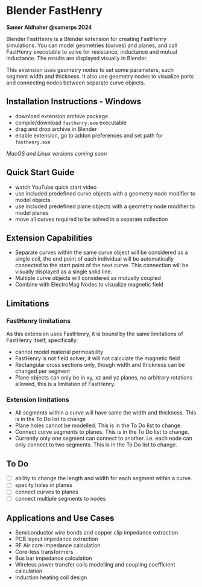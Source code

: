 # Blender FastHenry    

**Samer Aldhaher @samerps 2024**

Blender FastHenry is a Blender extension for creating FastHenry simulations. You can model geometries (curves) and planes, and call FastHenry executable to solve for resistance, inductance and mutual inductance. The results are displayed visually in Blender.

This extension uses geometry nodes to set some parameters, such segment width and thickness. It also use geometry nodes to visualize ports and connecting nodes between separate curve objects. 

## Installation Instructions - Windows 
- download extension archive package
- compile/download `fasthenry.exe` executable 
- drag and drop archive in Blender
- enable extension, go to addon preferences and set path for `fasthenry.exe` 

*MacOS and Linux versions coming soon*

## Quick Start Guide

- watch YouTube quick start video
- use included predefined curve objects with a geometry node modifier to model objects
- use included predefined plane objects with a geometry node modifier to model planes
- move all curves required to be solved in a separate collection 

## Extension Capabilities 

- Separate curves within the same curve object will be considered as a single coil, the end point of each individual will be automatically  connected to the start point of the next curve. This connection will be visually displayed as a single solid line. 
- Multiple curve objects will considered as mutually coupled 
- Combine with ElectroMag Nodes to visualize magnetic field

## Limitations

### FastHenry limitations
As this extension uses FastHenry, it is bound by the same limitations of FastHenry itself, specifically:
- cannot model material permeability
- FastHenry is not field solver, it will not calculate the magnetic field
- Rectangular cross sections only, though width and thickness can be changed per segment
- Plane objects can only be in xy, xz and yz planes, no arbitrary rotations allowed, this is a limitation of FastHenry.

### Extension limitations

- All segments within a curve will have same the width and thickness. This is in the To Do list to change
- Plane holes cannot be modelled. This is in the To Do list to change.
- Connect curve segments to planes. This is in the To Do list to change.
- Currently only one segment can connect to another. i.e. each node can only connect to two segments. This is in the To Do list to change.     
## To Do
- [ ] ability to change the length and width for each segment within a curve. 
- [ ] specify holes in planes 
- [ ] connect curves to planes
- [ ] connect multiple segments to nodes

## Applications and Use Cases
- Semiconductor wire bonds and copper clip impedance extraction
- PCB layout impedance extraction
- RF Air core impedance calculation
- Core-less transformers
- Bus bar impedance calculation
- Wireless power transfer coils modelling and coupling coefficient calculation  
- Induction heating coil design
